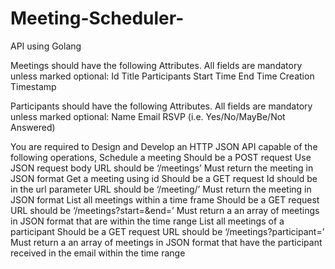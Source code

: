 # Meeting-Scheduler-
API using Golang

Meetings should have the following Attributes. All fields are mandatory unless marked optional:
Id
Title
Participants
Start Time
End Time
Creation Timestamp

Participants should have the following Attributes. All fields are mandatory unless marked optional:
Name
Email
RSVP (i.e. Yes/No/MayBe/Not Answered)

You are required to Design and Develop an HTTP JSON API capable of the following operations,
Schedule a meeting
Should be a POST request
Use JSON request body
URL should be ‘/meetings’
Must return the meeting in JSON format
Get a meeting using id
Should be a GET request
Id should be in the url parameter
URL should be ‘/meeting/<id here>’
Must return the meeting in JSON format
List all meetings within a time frame
Should be a GET request
URL should be ‘/meetings?start=<start time here>&end=<end time here>’
Must return a an array of meetings in JSON format that are within the time range
List all meetings of a participant
Should be a GET request
URL should be ‘/meetings?participant=<email id>’
Must return a an array of meetings in JSON format that have the participant received in the email within the time range

